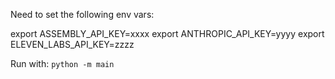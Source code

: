 Need to set the following env vars:

export ASSEMBLY_API_KEY=xxxx
export ANTHROPIC_API_KEY=yyyy
export ELEVEN_LABS_API_KEY=zzzz

Run with: `python -m main`
